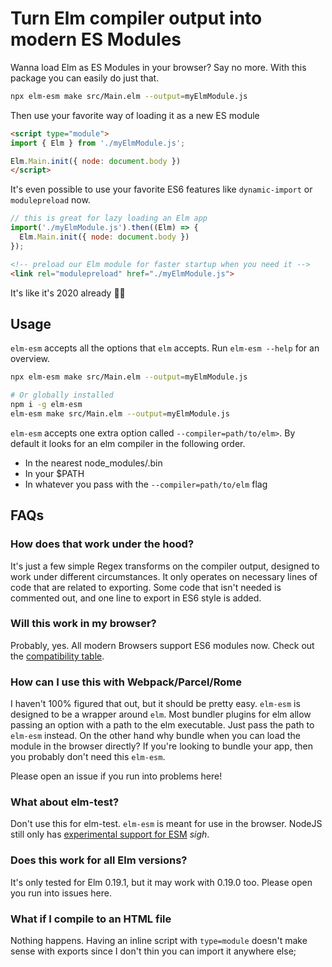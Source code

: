 # Turn Elm compiler output into modern ES Modules

Wanna load Elm as ES Modules in your browser? Say no more. With this package
you can easily do just that.

```sh
npx elm-esm make src/Main.elm --output=myElmModule.js
```

Then use your favorite way of loading it as a new ES module
```html
<script type="module">
import { Elm } from './myElmModule.js';

Elm.Main.init({ node: document.body })
</script>
```

It's even possible to use your favorite ES6 features like `dynamic-import` or `modulepreload` now.

```javascript
// this is great for lazy loading an Elm app
import('./myElmModule.js').then((Elm) => {
  Elm.Main.init({ node: document.body })
});
```

```html
<!-- preload our Elm module for faster startup when you need it -->
<link rel="modulepreload" href="./myElmModule.js">
```

It's like it's 2020 already 🥳🎉

## Usage

`elm-esm` accepts all the options that `elm` accepts. Run `elm-esm --help` for an
overview.

```sh
npx elm-esm make src/Main.elm --output=myElmModule.js

# Or globally installed
npm i -g elm-esm
elm-esm make src/Main.elm --output=myElmModule.js
```

`elm-esm` accepts one extra option called `--compiler=path/to/elm>`. By default it looks
for an elm compiler in the following order.
- In the nearest node_modules/.bin
- In your $PATH
- In whatever you pass with the `--compiler=path/to/elm` flag

## FAQs

### How does that work under the hood?

It's just a few simple Regex transforms on the compiler output, designed to work under different circumstances.
It only operates on necessary lines of code that are related to exporting.
Some code that isn't needed is commented out, and one line to export in ES6 style is added.

### Will this work in my browser?

Probably, yes. All modern Browsers support ES6 modules now. Check out the [compatibility table](https://caniuse.com/es6-module).

### How can I use this with Webpack/Parcel/Rome

I haven't 100% figured that out, but it should be pretty easy. `elm-esm` is designed to be a wrapper around `elm`.
Most bundler plugins for elm allow passing an option with a path to the elm executable.
Just pass the path to `elm-esm` instead.
On the other hand why bundle when you can load the module in the browser directly?
If you're looking to bundle your app, then you probably don't need this `elm-esm`.

Please open an issue if you run into problems here!

### What about elm-test?

Don't use this for elm-test. `elm-esm` is meant for use in the browser. NodeJS
still only has [experimental support for ESM](https://nodejs.org/docs/latest-v14.x/api/esm.html) *sigh*.

### Does this work for all Elm versions?

It's only tested for Elm 0.19.1, but it may work with 0.19.0 too.
Please open you run into issues here.

### What if I compile to an HTML file

Nothing happens. Having an inline script with `type=module` doesn't make sense
with exports since I don't thin you can import it anywhere else;
